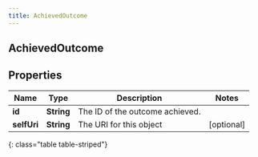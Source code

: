 ```yaml
---
title: AchievedOutcome
---
```

## AchievedOutcome


## Properties

| Name | Type | Description | Notes |
| ------------ | ------------- | ------------- | ------------- |
| **id** | <!----><!---->**String**<!----> | The ID of the outcome achieved. |  |
| **selfUri** | <!----><!---->**String**<!----> | The URI for this object |  [optional] |
{: class="table table-striped"}



